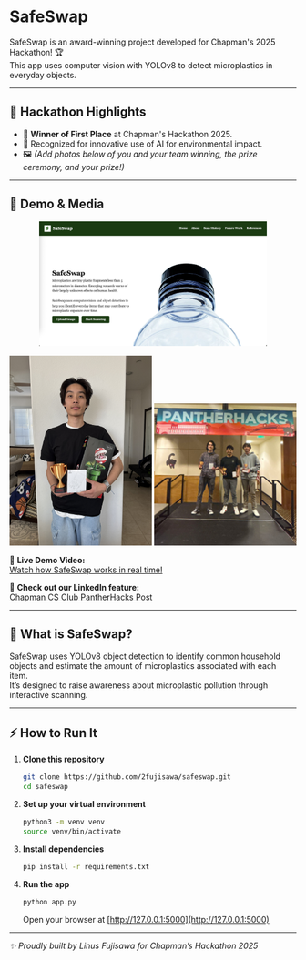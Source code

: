 # SafeSwap

SafeSwap is an award-winning project developed for Chapman's 2025 Hackathon! 🏆  
This app uses computer vision with YOLOv8 to detect microplastics in everyday objects.

---

## 🥇 Hackathon Highlights

- 🎉 **Winner of First Place** at Chapman's Hackathon 2025.
- 🏅 Recognized for innovative use of AI for environmental impact.
- 🖼️ _(Add photos below of you and your team winning, the prize ceremony, and your prize!)_

---

## 📸 Demo & Media


<p align="center">
  <img src="images/homepage.jpeg" alt="Home Page" width="400"/>
</p>

<p align="center">
  <img src="images/winner1.JPG" alt="Winning Photo 1" width="250"/>
  <img src="images/winner234.jpeg" alt="Winning Photo 2" width="250"/>
</p>

🎥 **Live Demo Video:**  
[Watch how SafeSwap works in real time!](https://youtu.be/fTq29E8R6cs)

🔗 **Check out our LinkedIn feature:**  
[Chapman CS Club PantherHacks Post](https://www.linkedin.com/posts/chapman-computer-science-club_pantherhacks-pantherhacks2025-hackathon-ugcPost-7322712880305295361-AoyD?utm_source=share&utm_medium=member_desktop&rcm=ACoAAERIrrMBhpriHi6tBcmDMns7PLOnGhRIStE)

---

## 🚀 What is SafeSwap?

SafeSwap uses YOLOv8 object detection to identify common household objects and estimate the amount of microplastics associated with each item.  
It’s designed to raise awareness about microplastic pollution through interactive scanning.

---

## ⚡️ How to Run It

1. **Clone this repository**
   ```bash
   git clone https://github.com/2fujisawa/safeswap.git
   cd safeswap
   ```

2. **Set up your virtual environment**
   ```bash
   python3 -m venv venv
   source venv/bin/activate
   ```

3. **Install dependencies**
   ```bash
   pip install -r requirements.txt
   ```

4. **Run the app**
   ```bash
   python app.py
   ```
   Open your browser at [http://127.0.0.1:5000](http://127.0.0.1:5000)

---

_✨ Proudly built by Linus Fujisawa for Chapman’s Hackathon 2025_
